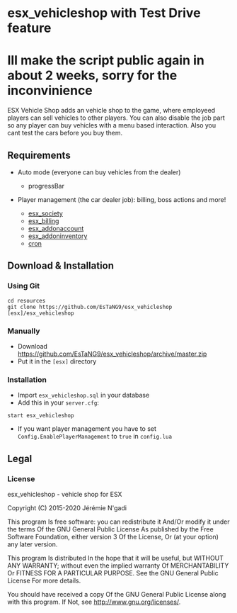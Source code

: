 # esx_vehicleshop with Test Drive feature
# Ill make the script public again in about 2 weeks, sorry for the inconvinience

ESX Vehicle Shop adds an vehicle shop to the game, where employeed players can sell vehicles to other players. You can also disable the job part so any player can buy vehicles with a menu based interaction. Also you cant test the cars before you buy them.

## Requirements

* Auto mode (everyone can buy vehicles from the dealer)
  * progressBar

* Player management (the car dealer job): billing, boss actions and more!
  * [esx_society](https://github.com/ESX-Org/esx_society)
  * [esx_billing](https://github.com/ESX-Org/esx_billing)
  * [esx_addonaccount](https://github.com/ESX-Org/esx_addonaccount)
  * [esx_addoninventory](https://github.com/ESX-Org/esx_addoninventory)
  * [cron](https://github.com/ESX-Org/cron)

## Download & Installation


### Using Git

```
cd resources
git clone https://github.com/EsTaNG9/esx_vehicleshop [esx]/esx_vehicleshop
```

### Manually

- Download https://github.com/EsTaNG9/esx_vehicleshop/archive/master.zip
- Put it in the `[esx]` directory

### Installation

- Import `esx_vehicleshop.sql` in your database
- Add this in your `server.cfg`:

```
start esx_vehicleshop
```
- If you want player management you have to set `Config.EnablePlayerManagement` to `true` in `config.lua`

## Legal

### License

esx_vehicleshop - vehicle shop for ESX

Copyright (C) 2015-2020 Jérémie N'gadi

This program Is free software: you can redistribute it And/Or modify it under the terms Of the GNU General Public License As published by the Free Software Foundation, either version 3 Of the License, Or (at your option) any later version.

This program Is distributed In the hope that it will be useful, but WITHOUT ANY WARRANTY; without even the implied warranty Of MERCHANTABILITY Or FITNESS FOR A PARTICULAR PURPOSE. See the GNU General Public License For more details.

You should have received a copy Of the GNU General Public License along with this program. If Not, see http://www.gnu.org/licenses/.
